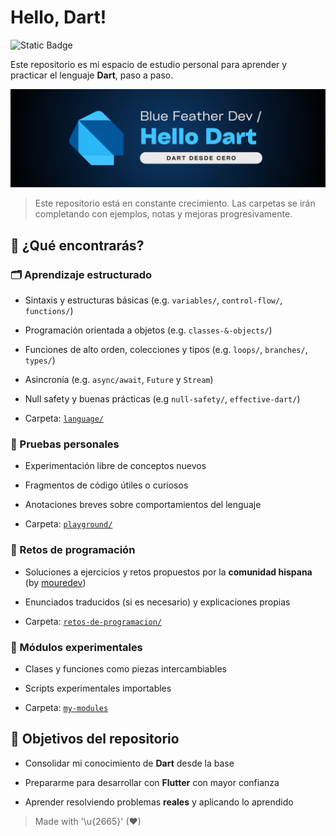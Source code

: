 # Hello, Dart! 

![Static Badge](https://img.shields.io/badge/language-dart-0175C2?style=for-the-badge&logo=dart&labelColor=101010)

Este repositorio es mi espacio de estudio personal para aprender y practicar el lenguaje **Dart**, paso a paso.

![](./images/header_hello_dart.png)

> Este repositorio está en constante crecimiento. Las carpetas se irán completando con ejemplos, notas y mejoras progresivamente.

## 🔎 ¿Qué encontrarás?

### 🗂️ Aprendizaje estructurado  

- Sintaxis y estructuras básicas (e.g. `variables/`, `control-flow/`, `functions/`)

- Programación orientada a objetos (e.g. `classes-&-objects/`)
- Funciones de alto orden, colecciones y tipos (e.g. `loops/`, `branches/`, `types/`)
- Asincronía (e.g. `async/await`, `Future` y `Stream`)
- Null safety y buenas prácticas (e.g `null-safety/`, `effective-dart/`)
- Carpeta: [`language/`](./language/)

### 🧪 Pruebas personales 
- Experimentación libre de conceptos nuevos

- Fragmentos de código útiles o curiosos
- Anotaciones breves sobre comportamientos del lenguaje
- Carpeta: [`playground/`](./playground/)

### 🥇 Retos de programación 
- Soluciones a ejercicios y retos propuestos por la **comunidad hispana** (by [mouredev](https://retosdeprogramacion.com/roadmap/))

- Enunciados traducidos (si es necesario) y explicaciones propias
- Carpeta: [`retos-de-programacion/`](./retos-de-programacion/)

### 🔬 Módulos experimentales 
- Clases y funciones como piezas intercambiables

- Scripts experimentales importables
- Carpeta: [`my-modules`](./my-modules/)

## 🎯 Objetivos del repositorio

- Consolidar mi conocimiento de **Dart** desde la base

- Prepararme para desarrollar con **Flutter** con mayor confianza
- Aprender resolviendo problemas **reales** y aplicando lo aprendido

> Made with '\u{2665}' (♥)
